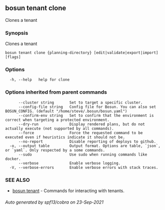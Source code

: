 ## bosun tenant clone

Clones a tenant

### Synopsis

Clones a tenant

```
bosun tenant clone {planning-directory} [edit|validate|export|import] [flags]
```

### Options

```
  -h, --help   help for clone
```

### Options inherited from parent commands

```
      --cluster string       Set to target a specific cluster.
      --config-file string   Config file for Bosun. You can also set BOSUN_CONFIG. (default "/home/steve/.bosun/bosun.yaml")
      --confirm-env string   Set to confirm that the environment is correct when targeting a protected environment.
      --dry-run              Display rendered plans, but do not actually execute (not supported by all commands).
      --force                Force the requested command to be executed even if heuristics indicate it should not be.
      --no-report            Disable reporting of deploys to github.
  -o, --output table         Output format. Options are table, `json`, or `yaml`. Only respected by a some commands.
      --sudo                 Use sudo when running commands like docker.
      --verbose              Enable verbose logging.
  -V, --verbose-errors       Enable verbose errors with stack traces.
```

### SEE ALSO

* [bosun tenant](bosun_tenant.md)	 - Commands for interacting with tenants.

###### Auto generated by spf13/cobra on 23-Sep-2021
